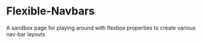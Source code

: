 # Flexible-Navbars
A sandbox page for playing around with flexbox properties to create various nav-bar layouts
